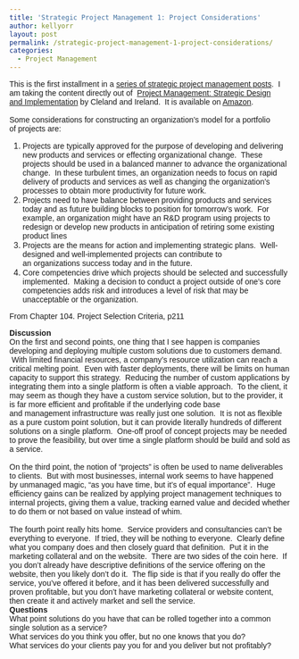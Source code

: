 ```yaml
---
title: 'Strategic Project Management 1: Project Considerations'
author: kellyorr
layout: post
permalink: /strategic-project-management-1-project-considerations/
categories:
  - Project Management
---
```

<div>
  <span style="font-family: arial, helvetica, sans-serif;">This is the first installment in a <a title="Series of Strategic Project Management Posts" href="http://www.continuousrefactor.com/2012/10/25/series-strategic-project-management/">series of strategic project management posts</a>.  I am taking the content directly out of </span><span style="font-family: arial, helvetica, sans-serif;"> </span><span style="text-decoration: underline;"><span style="font-family: arial, helvetica, sans-serif;">Project Management: Strategic Design and Implementation</span></span><span style="font-family: arial, helvetica, sans-serif;"><span style="font-family: arial, helvetica, sans-serif;"> by Cleland and Ireland.  It is available on <a title="Project Management: Strategic Design and Implementation" href="http://www.amazon.com/gp/product/007147160X/ref=as_li_tf_tl?ie=UTF8&camp=1789&creative=9325&creativeASIN=007147160X&linkCode=as2&tag=continuousrefactor-20">Amazon</a>.<br /> </span></span><span style="font-family: arial, helvetica, sans-serif;"><br /> </span>
</div>

<div>
  <span style="font-family: arial, helvetica, sans-serif;">Some considerations for constructing an organization&#8217;s model for a portfolio of projects are:</span>
</div>

<div>
</div>

<div>
  <ol>
    <li>
      <span style="font-family: arial, helvetica, sans-serif;"><span style="font-family: arial, helvetica, sans-serif;">Projects are typically approved for the purpose of developing and delivering new products and services or effecting organizational change.  These projects should be used in a balanced manner to advance the organizational change.  In these turbulent times, an organization needs to focus on rapid delivery of products and services as well as changing the organization&#8217;s processes to obtain more productivity for future work.</span></span>
    </li>
    <li>
      <span style="font-family: arial, helvetica, sans-serif;"><span style="font-family: arial, helvetica, sans-serif;">Projects need to have balance between providing products and services today and as future building blocks to position for tomorrow&#8217;s work.  For example, an organization might have an R&D program using projects to redesign or develop new products in anticipation of retiring some existing product lines</span></span>
    </li>
    <li>
      <span style="font-family: arial, helvetica, sans-serif;"><span style="font-family: arial, helvetica, sans-serif;">Projects are the means for action and implementing strategic plans.  Well-designed and well-implemented projects can contribute to an organizations success today and in the future.</span></span>
    </li>
    <li>
      <span style="font-family: arial, helvetica, sans-serif;">Core competencies drive which projects should be selected and successfully implemented.  Making a decision to conduct a project outside of one&#8217;s core competencies adds risk and introduces a level of risk that may be unacceptable or the organization.</span>
    </li>
  </ol>
  
  <p>
    <span style="font-family: arial, helvetica, sans-serif;">From Chapter 104. Project Selection Criteria, p211</span>
  </p>
  
  <div>
    <strong><span style="font-family: arial, helvetica, sans-serif;">Discussion</span></strong>
  </div>
</div>

<div>
  <span style="font-family: arial, helvetica, sans-serif;">On the first and second points, one thing that I see happen is companies developing and deploying multiple custom solutions due to customers demand.  With limited financial resources, a company&#8217;s resource utilization can reach a critical melting point.  Even with faster deployments, there will be limits on human capacity to support this strategy.  Reducing the number of custom applications by integrating them into a single platform is often a viable approach.  To the client, it may seem as though they have a custom service solution, but to the provider, it is far more efficient and profitable if the underlying code base and management infrastructure was really just one solution.  </span><span style="font-family: arial, helvetica, sans-serif;">It is not as flexible as a pure custom point solution, but it can provide literally hundreds of different solutions on a single platform.  One-off proof of concept projects may be needed to prove the feasibility, but over time a single platform should be build and sold as a service.  </span>
</div>

<div>
  <span style="font-family: arial, helvetica, sans-serif;"><br /> </span>
</div>

<div>
  <span style="font-family: arial, helvetica, sans-serif;">On the third point, the notion of &#8220;projects&#8221; is often be used to name deliverables to clients.  But with most businesses, internal work seems to have happened by </span><span style="font-family: arial, helvetica, sans-serif;">unmanaged</span><span style="font-family: arial, helvetica, sans-serif;"> magic, &#8220;as you have time, but it&#8217;s of equal importance&#8221;.  Huge efficiency gains can be realized by applying project management techniques to internal projects, giving them a value, tracking earned value and decided whether to do them or not based on value instead of whim.</span>
</div>

<div>
  <span style="font-family: arial, helvetica, sans-serif;"><br /> </span>
</div>

<div>
  <span style="font-family: arial, helvetica, sans-serif;">The fourth point really hits home.  Service providers and consultancies can&#8217;t be everything to everyone.  If tried, they will be nothing to everyone.  Clearly define what you company does and then closely guard that definition.  Put it in the marketing collateral and on the website</span><span style="font-family: arial, helvetica, sans-serif;">.  There are two sides of the coin here.  If you don&#8217;t already have descriptive definitions of the service offering on the website, then you likely don&#8217;t do it.  The flip side is that if you really do offer the service, you&#8217;ve offered it before, and it has been delivered successfully and proven profitable, but you don&#8217;t have marketing collateral or website content, then create it and actively market and sell the service.</span>
</div>

<div>
</div>

<div>
  <span style="font-family: arial, helvetica, sans-serif;"><b>Questions</b></span>
</div>

<div>
</div>

<div>
  <span style="font-family: arial, helvetica, sans-serif;">What point solutions do you have that can be rolled together into a common single solution as a service?</span>
</div>

<div>
  <span style="font-family: arial, helvetica, sans-serif;">What services do you think you offer, but no one knows that you do?</span>
</div>

<div>
  <span style="font-family: arial, helvetica, sans-serif;">What services do your clients pay you for and you deliver but not profitably?</span>
</div>

<div>
</div>